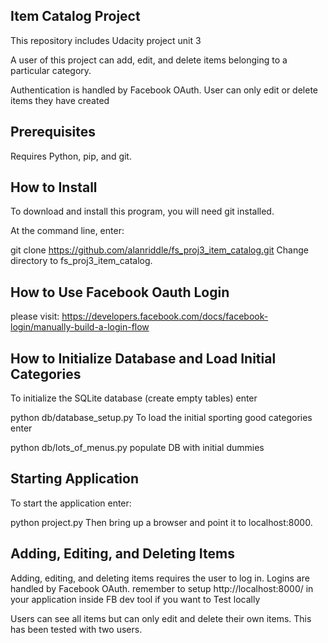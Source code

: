 ## Item Catalog Project

This repository includes Udacity project unit 3

A user of this project can add, edit, and delete items belonging to a particular category.

Authentication is handled by Facebook OAuth. User can only edit or delete items they have created

## Prerequisites

Requires Python, pip, and git.

## How to Install

To download and install this program, you will need git installed.

At the command line, enter:

git clone https://github.com/alanriddle/fs_proj3_item_catalog.git
Change directory to fs_proj3_item_catalog.

## How to Use Facebook Oauth Login
please visit: https://developers.facebook.com/docs/facebook-login/manually-build-a-login-flow





## How to Initialize Database and Load Initial Categories

To initialize the SQLite database (create empty tables) enter

python db/database_setup.py
To load the initial sporting good categories enter

python db/lots_of_menus.py
populate DB with initial dummies

## Starting Application

To start the application enter:

python project.py
Then bring up a browser and point it to localhost:8000.

## Adding, Editing, and Deleting Items

Adding, editing, and deleting items requires the user to log in. Logins are handled by Facebook OAuth.
remember to setup http://localhost:8000/ in your application inside FB dev tool if you want to Test locally

Users can see all items but can only edit and delete their own items. This has been tested with two users.
